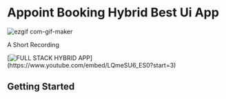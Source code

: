 # Appoint Booking Hybrid Best Ui App 

![ezgif com-gif-maker](https://user-images.githubusercontent.com/52210054/106187496-b94cb700-61cb-11eb-984d-b44afbbd5094.gif)


A Short Recording 

[![ FULL STACK HYBRID APP ]("https://i9.ytimg.com/vi_webp/LQmeSU6_ES0/mqdefault.webp?time=1611247800000&sqp=CLjhpoAG&rs=AOn4CLBfjbCKmtPKUKy3G1j3DpFpdqA-VA")](https://www.youtube.com/embed/LQmeSU6_ES0?start=3)

## Getting Started
